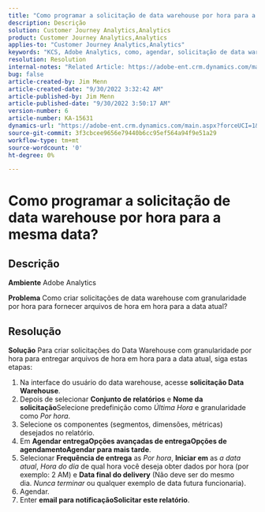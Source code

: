 ```yaml
---
title: "Como programar a solicitação de data warehouse por hora para a mesma data?"
description: Descrição
solution: Customer Journey Analytics,Analytics
product: Customer Journey Analytics,Analytics
applies-to: "Customer Journey Analytics,Analytics"
keywords: "KCS, Adobe Analytics, como, agendar, solicitação de data warehouse por hora, mesma data"
resolution: Resolution
internal-notes: "Related Article: https://adobe-ent.crm.dynamics.com/main.aspx?appid=c8f3a4cd-a068-e911-a957-000d3a34e00b&pagetype=entityrecord&etn=knowledgearticle&id=b5d08a45-cea0-ea11-a812-000d3a303484"
bug: false
article-created-by: Jim Menn
article-created-date: "9/30/2022 3:32:42 AM"
article-published-by: Jim Menn
article-published-date: "9/30/2022 3:50:17 AM"
version-number: 6
article-number: KA-15631
dynamics-url: "https://adobe-ent.crm.dynamics.com/main.aspx?forceUCI=1&pagetype=entityrecord&etn=knowledgearticle&id=5897e786-7040-ed11-9db1-0022480866ad"
source-git-commit: 3f3cbcee9656e79440b6cc95ef564a94f9e51a29
workflow-type: tm+mt
source-wordcount: '0'
ht-degree: 0%

---
```


# Como programar a solicitação de data warehouse por hora para a mesma data?

## Descrição


<b>Ambiente</b>
Adobe Analytics

<b>Problema</b>
Como criar solicitações de data warehouse com granularidade por hora para fornecer arquivos de hora em hora para a data atual?


## Resolução


<b>Solução</b>
Para criar solicitações do Data Warehouse com granularidade por hora para entregar arquivos de hora em hora para a data atual, siga estas etapas:

1. Na interface do usuário do data warehouse, acesse <b>solicitação Data Warehouse</b>.
2. Depois de selecionar <b>Conjunto de relatórios</b> e <b>Nome da solicitação</b>Selecione predefinição como *Última Hora* e granularidade como *Por hora*.
3. Selecione os componentes (segmentos, dimensões, métricas) desejados no relatório.
4. Em <b>Agendar entrega</b><b>Opções avançadas de entrega</b><b>Opções de agendamento</b><b>Agendar para mais tarde</b>.
5. Selecionar <b>Frequência de entrega</b> as *Por hora*, <b>Iniciar em</b> as *a data atual*, *Hora do dia* de qual hora você deseja obter dados por hora (por exemplo: 2 AM) e <b>Data final do delivery</b> (Não deve ser do mesmo dia. *Nunca terminar* ou qualquer exemplo de data futura funcionaria).
6. Agendar.
7. Enter <b>email para notificação</b><b>Solicitar este relatório</b>.

